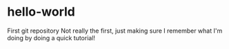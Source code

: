 # hello-world
First git repository
Not really the first, just making sure I remember what I'm doing by doing a quick tutorial!

